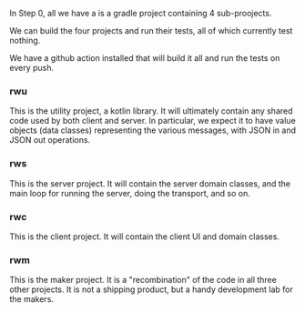 In Step 0, all we have a is a gradle project containing 4 sub-proojects.

We can build the four projects and run their tests, all of which currently test nothing.

We have a github action installed that will build it all and run the tests on every push.

### rwu

This is the utility project, a kotlin library. It will ultimately contain any shared code used by both client and server.
In particular, we expect it to have value objects (data classes) representing the various messages, with JSON in and JSON out operations.

### rws

This is the server project. It will contain the server domain classes, and the main loop for running the server, doing the transport, and so on.

### rwc

This is the client project. It will contain the client UI and domain classes.

### rwm

This is the maker project. It is a "recombination" of the code in all three other projects. It is not a shipping product, but a handy development lab for the makers.
